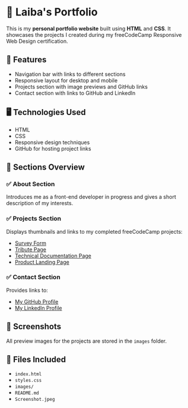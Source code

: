 # 📁 Laiba's Portfolio

This is my **personal portfolio website** built using **HTML** and **CSS**. It showcases the projects I created during my freeCodeCamp Responsive Web Design certification.

## 📌 Features

- Navigation bar with links to different sections  
- Responsive layout for desktop and mobile  
- Projects section with image previews and GitHub links  
- Contact section with links to GitHub and LinkedIn

## 🖥️ Technologies Used

- HTML  
- CSS  
- Responsive design techniques  
- GitHub for hosting project links

## 📂 Sections Overview

### ✅ About Section  
Introduces me as a front-end developer in progress and gives a short description of my interests.

### ✅ Projects Section  
Displays thumbnails and links to my completed freeCodeCamp projects:
- [Survey Form](https://github.com/Laibakhalid23/survey-form)
- [Tribute Page](https://github.com/Laibakhalid23/Tribute-Page-freeCodeCamp-Project)
- [Technical Documentation Page](https://github.com/Laibakhalid23/Technical-Documentation-Page-freeCodeCamp)
- [Product Landing Page](https://github.com/Laibakhalid23/Product-Landing-Page-freeCodeCamp-Project)

### ✅ Contact Section  
Provides links to:
- [My GitHub Profile](https://github.com/Laibakhalid23)  
- [My LinkedIn Profile](https://www.linkedin.com/in/laiba-khalid-534972288/)

## 📸 Screenshots

All preview images for the projects are stored in the `images` folder.

## 📁 Files Included

- `index.html`  
- `styles.css` 
- `images/` 
- `README.md` 
- `Screenshot.jpeg`